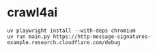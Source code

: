 # crawl4ai

```shell
uv playwright install --with-deps chromium
uv run main.py https://http-message-signatures-example.research.cloudflare.com/debug
```
